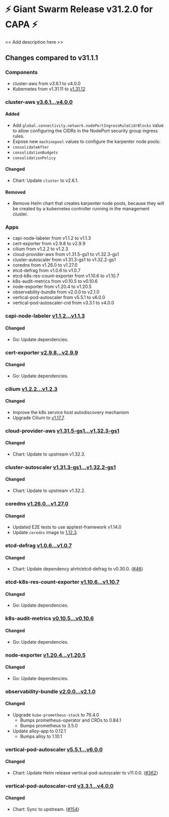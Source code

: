# :zap: Giant Swarm Release v31.2.0 for CAPA :zap:

<< Add description here >>

## Changes compared to v31.1.1

### Components

- cluster-aws from v3.6.1 to v4.0.0
- Kubernetes from v1.31.11 to [v1.31.12](https://github.com/kubernetes/kubernetes/blob/master/CHANGELOG/CHANGELOG-1.31.md#v1.31.12)

### cluster-aws [v3.6.1...v4.0.0](https://github.com/giantswarm/cluster-aws/compare/v3.6.1...v4.0.0)

#### Added

- Add `global.connectivity.network.nodePortIngressRuleCidrBlocks` value to allow configuring the CIDRs in the NodePort security group ingress rules.
- Expose new `machinepool` values to configure the karpenter node pools:
- `consolidateAfter`
- `consolidationBudgets`
- `consolidationPolicy`

#### Changed

- Chart: Update `cluster` to v2.6.1.

#### Removed

- Remove Helm chart that creates karpenter node pools, because they will be created by a kubernetes controller running in the management cluster.

### Apps

- capi-node-labeler from v1.1.2 to v1.1.3
- cert-exporter from v2.9.8 to v2.9.9
- cilium from v1.2.2 to v1.2.3
- cloud-provider-aws from v1.31.5-gs1 to v1.32.3-gs1
- cluster-autoscaler from v1.31.3-gs1 to v1.32.2-gs1
- coredns from v1.26.0 to v1.27.0
- etcd-defrag from v1.0.6 to v1.0.7
- etcd-k8s-res-count-exporter from v1.10.6 to v1.10.7
- k8s-audit-metrics from v0.10.5 to v0.10.6
- node-exporter from v1.20.4 to v1.20.5
- observability-bundle from v2.0.0 to v2.1.0
- vertical-pod-autoscaler from v5.5.1 to v6.0.0
- vertical-pod-autoscaler-crd from v3.3.1 to v4.0.0


### capi-node-labeler [v1.1.2...v1.1.3](https://github.com/giantswarm/capi-node-labeler-app/compare/v1.1.2...v1.1.3)

#### Changed

- Go: Update dependencies.

### cert-exporter [v2.9.8...v2.9.9](https://github.com/giantswarm/cert-exporter/compare/v2.9.8...v2.9.9)

#### Changed

- Go: Update dependencies.

### cilium [v1.2.2...v1.2.3](https://github.com/giantswarm/cilium-app/compare/v1.2.2...v1.2.3)

#### Changed

- Improve the k8s service host autodiscovery mechanism
- Upgrade Cilium to [v1.17.7](https://github.com/cilium/cilium/releases/tag/v1.17.7).

### cloud-provider-aws [v1.31.5-gs1...v1.32.3-gs1](https://github.com/giantswarm/aws-cloud-controller-manager-app/compare/v1.31.5-gs1...v1.32.3-gs1)

#### Changed

- Chart: Update to upstream v1.32.3.

### cluster-autoscaler [v1.31.3-gs1...v1.32.2-gs1](https://github.com/giantswarm/cluster-autoscaler-app/compare/v1.31.3-gs1...v1.32.2-gs1)

#### Changed

- Chart: Update to upstream v1.32.2.

### coredns [v1.26.0...v1.27.0](https://github.com/giantswarm/coredns-app/compare/v1.26.0...v1.27.0)

#### Changed

- Updated E2E tests to use apptest-framework v1.14.0
- Update `coredns` image to [1.12.3](https://github.com/coredns/coredns/releases/tag/v1.12.3).

### etcd-defrag [v1.0.6...v1.0.7](https://github.com/giantswarm/etcd-defrag-app/compare/v1.0.6...v1.0.7)

#### Changed

- Chart: Update dependency ahrtr/etcd-defrag to v0.30.0. ([#46](https://github.com/giantswarm/etcd-defrag-app/pull/46))

### etcd-k8s-res-count-exporter [v1.10.6...v1.10.7](https://github.com/giantswarm/etcd-kubernetes-resources-count-exporter/compare/v1.10.6...v1.10.7)

#### Changed

- Go: Update dependencies.

### k8s-audit-metrics [v0.10.5...v0.10.6](https://github.com/giantswarm/k8s-audit-metrics/compare/v0.10.5...v0.10.6)

#### Changed

- Go: Update dependencies.

### node-exporter [v1.20.4...v1.20.5](https://github.com/giantswarm/node-exporter-app/compare/v1.20.4...v1.20.5)

#### Changed

- Go: Update dependencies.

### observability-bundle [v2.0.0...v2.1.0](https://github.com/giantswarm/observability-bundle/compare/v2.0.0...v2.1.0)

#### Changed

- Upgrade `kube-prometheus-stack` to 76.4.0
  - Bumps prometheus-operator and CRDs to 0.84.1
  - Bumps prometheus to 3.5.0
- Update alloy-app to 0.12.1
  - Bumps alloy to 1.10.1

### vertical-pod-autoscaler [v5.5.1...v6.0.0](https://github.com/giantswarm/vertical-pod-autoscaler-app/compare/v5.5.1...v6.0.0)

#### Changed

- Chart: Update Helm release vertical-pod-autoscaler to v11.0.0. ([#362](https://github.com/giantswarm/vertical-pod-autoscaler-app/pull/362))

### vertical-pod-autoscaler-crd [v3.3.1...v4.0.0](https://github.com/giantswarm/vertical-pod-autoscaler-crd/compare/v3.3.1...v4.0.0)

#### Changed

- Chart: Sync to upstream. ([#154](https://github.com/giantswarm/vertical-pod-autoscaler-crd/pull/154))

